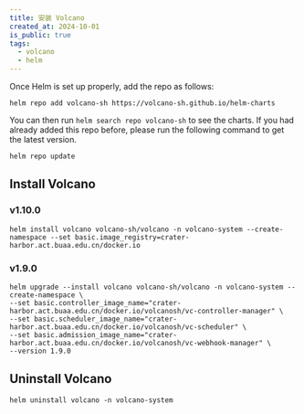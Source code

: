 ```yaml
---
title: 安装 Volcano
created_at: 2024-10-01
is_public: true
tags:
  - volcano
  - helm
---
```


Once Helm is set up properly, add the repo as follows:

```shell
helm repo add volcano-sh https://volcano-sh.github.io/helm-charts
```

You can then run `helm search repo volcano-sh` to see the charts. If you had already added this repo before, please run the following command to get the latest version.

```shell
helm repo update
```

## Install Volcano

### v1.10.0

```
helm install volcano volcano-sh/volcano -n volcano-system --create-namespace --set basic.image_registry=crater-harbor.act.buaa.edu.cn/docker.io
```

### v1.9.0

```
helm upgrade --install volcano volcano-sh/volcano -n volcano-system --create-namespace \
--set basic.controller_image_name="crater-harbor.act.buaa.edu.cn/docker.io/volcanosh/vc-controller-manager" \
--set basic.scheduler_image_name="crater-harbor.act.buaa.edu.cn/docker.io/volcanosh/vc-scheduler" \
--set basic.admission_image_name="crater-harbor.act.buaa.edu.cn/docker.io/volcanosh/vc-webhook-manager" \
--version 1.9.0
```

## Uninstall Volcano

```shell
helm uninstall volcano -n volcano-system
```

